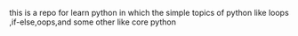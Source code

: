 this is a repo for learn python in which the simple topics of python like loops ,if-else,oops,and some other like core python 
